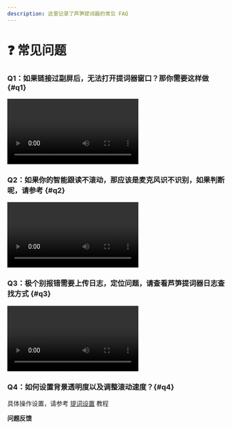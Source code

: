```yaml
---
description: 这里记录了芦笋提词器的常见 FAQ
---
```


# ❓ 常见问题

### Q1：如果链接过副屏后，无法打开提词器窗口？那你需要这样做 {#q1}

<ImgCenter><video controls><source src="/assets/fupingwenti.mp4" type="video/mp4" /></video></ImgCenter>

### Q2：如果你的智能跟读不滚动，那应该是麦克风识不识别，如果判断呢，请参考 {#q2}

<ImgCenter><video controls><source src="/assets/shibiemaikefeng.mp4" type="video/mp4" /></video></ImgCenter>

### Q3：极个别报错需要上传日志，定位问题，请查看芦笋提词器日志查找方式 {#q3}

<ImgCenter><video controls><source src="/assets/rizhichazhao (1).mp4" type="video/mp4" /></video></ImgCenter>

### Q4：如何设置背景透明度以及调整滚动速度？{#q4}

具体操作设置，请参考 [提词设置](/basic/setting) 教程

**问题反馈**

<UserGroup/>